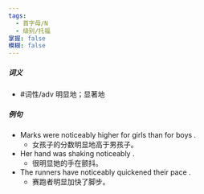 ```yaml
---
tags:
  - 首字母/N
  - 级别/托福
掌握: false
模糊: false
---
```

##### 词义
- #词性/adv  明显地；显著地
##### 例句
- Marks were noticeably higher for girls than for boys .
	- 女孩子的分数明显地高于男孩子。
- Her hand was shaking noticeably .
	- 很明显她的手在颤抖。
- The runners have noticeably quickened their pace .
	- 赛跑者明显加快了脚步。
